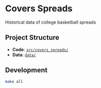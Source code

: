 # Covers Spreads

Historical data of college basketball spreads

## Project Structure

- **Code**: [`src/covers_spreads/`](src/covers_spreads/)
- **Data**: [`data/`](data/)

## Development

```bash
make all
```
